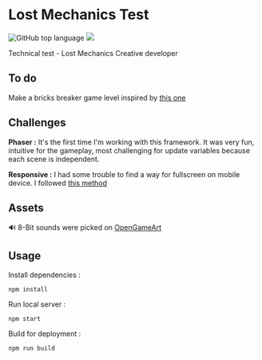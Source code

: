 # Lost Mechanics Test

![GitHub top language](https://img.shields.io/github/languages/top/sboez/Lost_Mechanics_Test)  <img src="https://img.shields.io/badge/phaser-3.23-orange">


Technical test - Lost Mechanics Creative developer


## To do

Make a bricks breaker game level inspired by [this one](https://gaming.wimbledon.com/)


## Challenges

**Phaser :** It's the first time I'm working with this framework. It was very fun, intuitive for the gameplay, most challenging for update variables because each scene is independent.

**Responsive :** I had some trouble to find a way for fullscreen on mobile device. I followed [this method](http://browsergameshub.com/scale-html5-games-on-any-device/)


## Assets

:loud_sound: 8-Bit sounds were picked on [OpenGameArt](https://opengameart.org/)


## Usage

Install dependencies :
```
npm install
```

Run local server :
```
npm start
```


Build for deployment :
```
npm run build
```